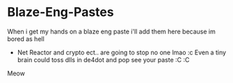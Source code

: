 # Blaze-Eng-Pastes

When i get my hands on a blaze eng paste i'll add them here because im bored as hell

- Net Reactor and crypto ect.. are going to stop no one lmao :c
Even a tiny brain could toss dlls in de4dot and pop see your paste :C :C

Meow  

